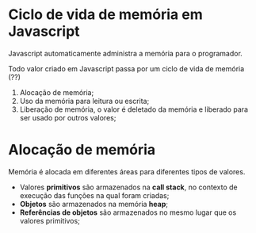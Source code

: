 # Ciclo de vida de memória em Javascript

Javascript automaticamente administra a memória para o programador.

Todo valor criado em Javascript passa por um ciclo de vida de memória (??)

 1. Alocação de memória;
 2. Uso da memória para leitura ou escrita;
 3. Liberação de memória, o valor é deletado da memória e liberado para ser usado por outros valores;

# Alocação de memória

Memória é alocada em diferentes áreas para diferentes tipos de valores.
 - Valores **primitivos** são armazenados na **call stack**, no contexto de execução das funções na qual foram criadas;
 - **Objetos** são armazenados na memória **heap**;
 - **Referências de objetos** são armazenados no mesmo lugar que os valores primitivos;

